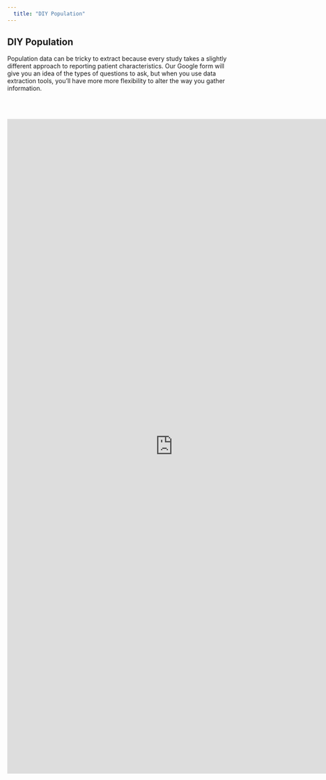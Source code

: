```yaml
---
  title: "DIY Population"
---
```



## DIY Population

Population data can be tricky to extract because every study takes a slightly different approach to reporting patient characteristics.  Our Google form will give you an idea of the types of questions to ask, but when you use data extraction tools, you’ll have more more flexibility to alter the way you gather information. 


<br><br>

<iframe src="https://docs.google.com/a/brown.edu/forms/d/14rna_aP-1MagyC7B7ncN8GXfFiiC3Fkvn-3-TPiYubI/edit?embedded=true" width="760" height="1500" frameborder="0" marginheight="0" marginwidth="0">Loading...</iframe>
<br><br>
